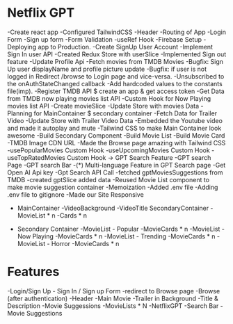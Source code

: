 # Netflix GPT

-Create react app
-Configured TailwindCSS
-Header
-Routing of App
-Login Form
-Sign up form
-Form Validation
-useRef Hook 
-Firebase Setup
-Deploying app to Production.
-Create SignUp User Account
-Implement Sign In user API
-Created Redux Store with userSlice
-Implemented Sign out feature
-Update Profile Api 
-Fetch movies from TMDB Movies
-Bugfix: Sign Up user displayName and profile picture update
-Bugfix: if user is not logged in Redirect /browse to Login page and vice-versa.
-Unsubscribed to the onAuthStateChanged callback
-Add hardcoded values to the constants file(imp).
-Register TMDB API $ create an app & get access token
-Get Data from TMDB now playing movies list API
-Custom Hook for Now Playing movies list API
-Create movieSlice
-Update Store with movies Data
-Planning for MainContainer $ secondary container
-Fetch Data for Trailer Video
-Update Store with Trailer Video Data
-Embedded the Youtube video and made it autoplay and mute 
-Tailwind CSS to make Main Container look awesome
-Build Secondary Component 
-Build Movie List
-Build Movie Card
-TMDB Image CDN URL
-Made the Browse page amazing with Tailwind CSS
-usePopularMovies Custom Hook
-useUpcomingMovies Custom Hook
-useTopRatedMovies Custom Hook
-> GPT Search Feature
    -GPT search Page
    -GPT search Bar
    -(*) Multi-language Feature in GPT Search page 
    -Get Open AI Api key
    -Gpt Search API Call
    -fetched gptMoviesSuggestions from TMDB
    -created gptSlice added data
    -Reused Movie List component to make movie suggestion container
    -Memoization
    -Added .env file
    -Adding .env file to gitignore
    -Made our Site Responsive


* MainContainer
    -VideoBackground
    -VideoTitle
  SecondaryContainer
    -MovieList * n
       -Cards * n

* Secondary Container
    -MovieList - Popular
        -MovieCards * n
    -MovieList - Now Playing
        -MovieCards * n
    -MovieList - Trending
        -MovieCards * n 
     -MovieList - Horror
        -MovieCards * n

# Features
-Login/Sign Up
    - Sign In / Sign up Form
    -redirect to Browse page
-Browse (after authentication)
    -Header
    -Main Movie
        -Trailer in Background
        -Title & Description
        -Movie Suggessions
            -MovieLists * N
-NetflixGPT
    -Search Bar
    -Movie Suggestions
